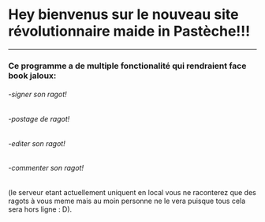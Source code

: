 <h1>Hey bienvenus sur le nouveau site révolutionnaire maide in Pastèche!!!</h1>
<hr>
<h3>Ce programme a de multiple fonctionalité qui rendraient face book jaloux:</h3>

<h6>-signer son ragot!</h6>
<h6>-postage de ragot!</h6>

<h6>-editer son ragot!</h6>

<h6>-commenter son ragot!</h6>

<p>(le serveur etant actuellement uniquent en local vous ne raconterez que des ragots à vous meme mais au moin personne ne le vera puisque tous cela sera hors ligne : D).</p>


